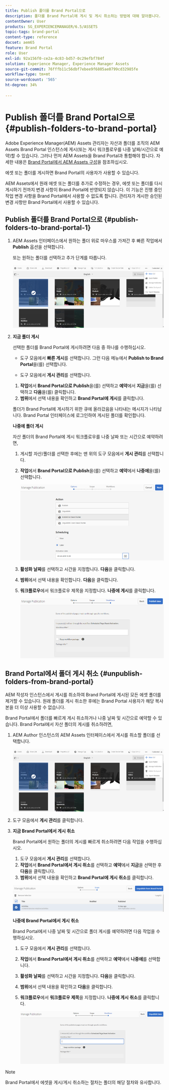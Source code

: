 ```yaml
---
title: Publish 폴더를 Brand Portal으로
description: 폴더를 Brand Portal에 게시 및 게시 취소하는 방법에 대해 알아봅니다.
contentOwner: User
products: SG_EXPERIENCEMANAGER/6.5/ASSETS
topic-tags: brand-portal
content-type: reference
docset: aem65
feature: Brand Portal
role: User
exl-id: 92a156f0-ce2a-4c83-bd57-0c29efbf784f
solution: Experience Manager, Experience Manager Assets
source-git-commit: 76fffb11c56dbf7ebee9f6805ae0799cd32985fe
workflow-type: tm+mt
source-wordcount: '565'
ht-degree: 34%

---
```


# Publish 폴더를 Brand Portal으로{#publish-folders-to-brand-portal}

Adobe Experience Manager(AEM) Assets 관리자는 자산과 폴더를 조직의 AEM Assets Brand Portal 인스턴스에 게시(또는 게시 워크플로우를 나중 날짜/시간으로 예약)할 수 있습니다. 그러나 먼저 AEM Assets을 Brand Portal과 통합해야 합니다. 자세한 내용은 [Brand Portal에서 AEM Assets 구성](/help/assets/configure-aem-assets-with-brand-portal.md)을 참조하십시오.

에셋 또는 폴더를 게시하면 Brand Portal의 사용자가 사용할 수 있습니다.

AEM Assets에서 원래 에셋 또는 폴더를 추가로 수정하는 경우, 에셋 또는 폴더를 다시 게시하기 전까지 변경 사항이 Brand Portal에 반영되지 않습니다. 이 기능은 진행 중인 작업 변경 사항을 Brand Portal에서 사용할 수 없도록 합니다. 관리자가 게시한 승인된 변경 사항만 Brand Portal에서 사용할 수 있습니다.

## Publish 폴더를 Brand Portal으로 {#publish-folders-to-brand-portal-1}

1. AEM Assets 인터페이스에서 원하는 폴더 위로 마우스를 가져간 후 빠른 작업에서 **Publish** 옵션을 선택합니다.

   또는 원하는 폴더를 선택하고 추가 단계를 따릅니다.

   ![publish2bp](assets/publish2bp.png)

1. **지금 폴더 게시**

   선택한 폴더를 Brand Portal에 게시하려면 다음 중 하나를 수행하십시오.

   * 도구 모음에서 **빠른 게시**&#x200B;를 선택합니다. 그런 다음 메뉴에서 **Publish to Brand Portal**&#x200B;을(를) 선택합니다.

   * 도구 모음에서 **게시 관리**&#x200B;를 선택합니다.

   1. **작업**&#x200B;에서 **Brand Portal으로 Publish**&#x200B;을(를) 선택하고 **예약**&#x200B;에서 **지금**&#x200B;을(를) 선택하고 **다음**&#x200B;을(를) 클릭합니다.
   1. **범위**&#x200B;에서 선택 내용을 확인하고 **Brand Portal에 게시**&#x200B;를 클릭합니다.

   폴더가 Brand Portal에 게시하기 위한 큐에 올라갔음을 나타내는 메시지가 나타납니다. Brand Portal 인터페이스에 로그인하여 게시된 폴더를 확인합니다.

   **나중에 폴더 게시**

   자산 폴더의 Brand Portal에 게시 워크플로우를 나중 날짜 또는 시간으로 예약하려면,

   1. 게시할 자산/폴더를 선택한 후에는 맨 위의 도구 모음에서 **게시 관리**&#x200B;를 선택합니다.
   1. **작업**&#x200B;에서 **Brand Portal으로 Publish**&#x200B;을(를) 선택하고 **예약**&#x200B;에서 **나중에**&#x200B;을(를) 선택합니다.

      ![publishlaterbp](assets/publishlaterbp.png)

   1. **활성화 날짜**&#x200B;를 선택하고 시간을 지정합니다. **다음**&#x200B;을 클릭합니다.
   1. **범위**&#x200B;에서 선택 내용을 확인합니다. **다음**&#x200B;을 클릭합니다.
   1. **워크플로우**&#x200B;에서 워크플로우 제목을 지정합니다. **나중에 게시**&#x200B;를 클릭합니다.

      ![manageschedulepub](assets/manageschedulepub.png)

## Brand Portal에서 폴더 게시 취소 {#unpublish-folders-from-brand-portal}

AEM 작성자 인스턴스에서 게시를 취소하여 Brand Portal에 게시된 모든 에셋 폴더를 제거할 수 있습니다. 원래 폴더를 게시 취소한 후에는 Brand Portal 사용자가 해당 복사본을 더 이상 사용할 수 없습니다.

Brand Portal에서 폴더를 빠르게 게시 취소하거나 나중 날짜 및 시간으로 예약할 수 있습니다. Brand Portal에서 자산 폴더의 게시를 취소하려면,

1. AEM Author 인스턴스의 AEM Assets 인터페이스에서 게시를 취소할 폴더를 선택합니다.

   ![publish2bp-1](assets/publish2bp.png)

1. 도구 모음에서 **게시 관리**&#x200B;를 클릭합니다.

1. **지금 Brand Portal에서 게시 취소**

   Brand Portal에서 원하는 폴더의 게시를 빠르게 취소하려면 다음 작업을 수행하십시오.

   1. 도구 모음에서 **게시 관리**&#x200B;를 선택합니다.
   1. **작업**&#x200B;에서 **Brand Portal에서 게시 취소**&#x200B;를 선택하고 **예약**&#x200B;에서 **지금**&#x200B;을 선택한 후 **다음**&#x200B;을 클릭합니다.
   1. **범위**&#x200B;에서 선택 내용을 확인하고 **Brand Portal에 게시 취소**&#x200B;를 클릭합니다.

   ![confirm-unpublish](assets/confirm-unpublish.png)

   **나중에 Brand Portal에서 게시 취소**

   Brand Portal에서 나중 날짜 및 시간으로 폴더 게시를 예약하려면 다음 작업을 수행하십시오.

   1. 도구 모음에서 **게시 관리**&#x200B;를 선택합니다.
   1. **작업**&#x200B;에서 **Brand Portal에서 게시 취소**&#x200B;를 선택하고 **예약**&#x200B;에서 **나중에**&#x200B;를 선택합니다.
   1. **활성화 날짜**&#x200B;를 선택하고 시간을 지정합니다. **다음**&#x200B;을 클릭합니다.
   1. **범위**&#x200B;에서 선택 내용을 확인하고 **다음**&#x200B;을 클릭합니다.
   1. **워크플로우**&#x200B;에서 **워크플로우 제목**&#x200B;을 지정합니다. **나중에 게시 취소**&#x200B;를 클릭합니다.

      ![unpublishworkflows](assets/unpublishworkflows.png)

>[!NOTE]
>
>Brand Portal에서 에셋을 게시/게시 취소하는 절차는 폴더의 해당 절차와 유사합니다.
